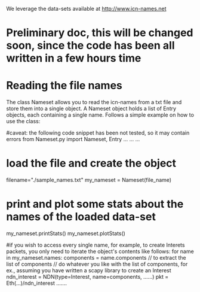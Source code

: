 We leverage the data-sets available at http://www.icn-names.net

# Preliminary doc, this will be changed soon, since the code has been all written in a few hours time 

# Reading the file names
The class Nameset allows you to read the icn-names from a txt file and store them into a single object. A Nameset object holds a list of Entry objects, each containing a single name.
Follows a simple example on how to use the class:

#caveat: the following code snippet has been not tested, so it may contain errors
from Nameset.py import Nameset, Entry
...
...
...
# load the file and create the object
filename="./sample_names.txt"
my_nameset = Nameset(file_name)
# print and plot some stats about the names of the loaded data-set
my_nameset.printStats()
my_nameset.plotStats()

#if you wish to access every single name, for example, to create Interets packets, you only need to iterate the object's contents like follows:
for name in my_nameset.names:
  components = name.components // to extract the list of components
  // do whatever you like with the list of components, for ex., assuming you have written a scapy library to create an Interest
  ndn_interest = NDN(type=Interest, name=components, ......)
  pkt = Eth(...)/ndn_interest
  .......
  


